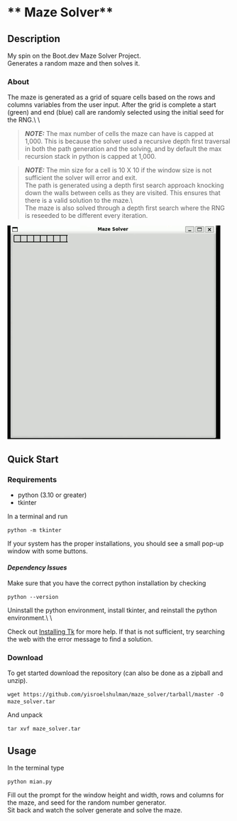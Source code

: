 # ** Maze Solver**

## Description
My spin on the Boot.dev Maze Solver Project.\
Generates a random maze and then solves it.

### About
The maze is generated as a grid of square cells based on the rows and columns variables from the user input. After the grid is complete a start (green) and end (blue) call are randomly selected using the initial seed for the RNG.\ \

> **_NOTE:_** The max number of cells the maze can have is capped at 1,000. This is because the solver used a recursive depth first traversal in both the path generation and the solving, and by default the max recursion stack in python is capped at 1,000.


> **_NOTE:_** The min size for a cell is 10 X 10 if the window size is not sufficient the solver will error and exit.
\
The path is generated using a depth first search approach knocking down the walls between cells as they are visited. This ensures that there is a valid solution to the maze.\ \
The maze is also solved through a depth first search where the RNG is reseeded to be different every iteration.

![](https://github.com/yisroelshulman/assets/blob/main/maze_solver/maze.gif)

## Quick Start
### Requirements
- python (3.10 or greater)
- tkinter

In a terminal and run
```
python -m tkinter
```
If your system has the proper installations, you should see a small pop-up window with some buttons.

#### _Dependency Issues_
Make sure that you have the correct python installation by checking
```
python --version
```
Uninstall the python environment, install tkinter, and reinstall the python environment.\ \

Check out [Installing Tk][] for more help. If that is not sufficient, try searching the web with the error message to find a solution.

[Installing Tk]: https://tkdocs.com/tutorial/install.html

### Download
To get started download the repository (can also be done as a zipball and unzip).
```
wget https://github.com/yisroelshulman/maze_solver/tarball/master -O maze_solver.tar
```
And unpack
```
tar xvf maze_solver.tar
```

## Usage
In the terminal type
```
python mian.py
```
Fill out the prompt for the window height and width, rows and columns for the maze, and seed for the random number generator.\
Sit back and watch the solver generate and solve the maze.